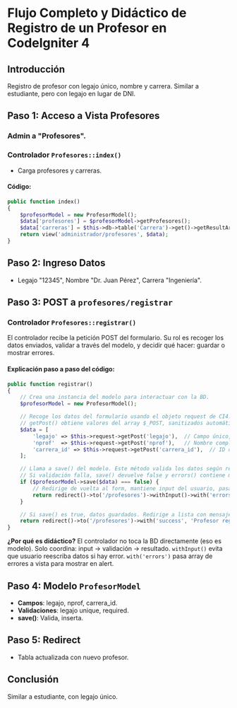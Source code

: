 # Flujo Completo y Didáctico de Registro de un Profesor en CodeIgniter 4

## Introducción

Registro de profesor con legajo único, nombre y carrera. Similar a estudiante, pero con legajo en lugar de DNI.

## Paso 1: Acceso a Vista Profesores

### Admin a "Profesores".

### Controlador `Profesores::index()`
- Carga profesores y carreras.

#### Código:
```php
public function index()
{
    $profesorModel = new ProfesorModel();
    $data['profesores'] = $profesorModel->getProfesores();
    $data['carreras'] = $this->db->table('Carrera')->get()->getResultArray();
    return view('administrador/profesores', $data);
}
```

## Paso 2: Ingreso Datos

- Legajo "12345", Nombre "Dr. Juan Pérez", Carrera "Ingeniería".

## Paso 3: POST a `profesores/registrar`

### Controlador `Profesores::registrar()`
El controlador recibe la petición POST del formulario. Su rol es recoger los datos enviados, validar a través del modelo, y decidir qué hacer: guardar o mostrar errores.

#### Explicación paso a paso del código:
```php
public function registrar()
{
    // Crea una instancia del modelo para interactuar con la BD.
    $profesorModel = new ProfesorModel();

    // Recoge los datos del formulario usando el objeto request de CI4.
    // getPost() obtiene valores del array $_POST, sanitizados automáticamente.
    $data = [
        'legajo' => $this->request->getPost('legajo'),  // Campo único, e.g., "12345"
        'nprof'  => $this->request->getPost('nprof'),   // Nombre completo, e.g., "Dr. Juan Pérez"
        'carrera_id' => $this->request->getPost('carrera_id'),  // ID de carrera seleccionada
    ];

    // Llama a save() del modelo. Este método valida los datos según reglas en el modelo.
    // Si validación falla, save() devuelve false y errors() contiene mensajes.
    if ($profesorModel->save($data) === false) {
        // Redirige de vuelta al form, mantiene input del usuario, pasa errores para mostrar.
        return redirect()->to('/profesores')->withInput()->with('errors', 'Error al registrar: ' . implode(', ', $profesorModel->errors()));
    }

    // Si save() es true, datos guardados. Redirige a lista con mensaje éxito.
    return redirect()->to('/profesores')->with('success', 'Profesor registrado correctamente.');
}
```

**¿Por qué es didáctico?** El controlador no toca la BD directamente (eso es modelo). Solo coordina: input → validación → resultado. `withInput()` evita que usuario reescriba datos si hay error. `with('errors')` pasa array de errores a vista para mostrar en alert.

## Paso 4: Modelo `ProfesorModel`

- **Campos**: legajo, nprof, carrera_id.
- **Validaciones**: legajo unique, required.
- **save()**: Valida, inserta.

## Paso 5: Redirect

- Tabla actualizada con nuevo profesor.

## Conclusión

Similar a estudiante, con legajo único.
